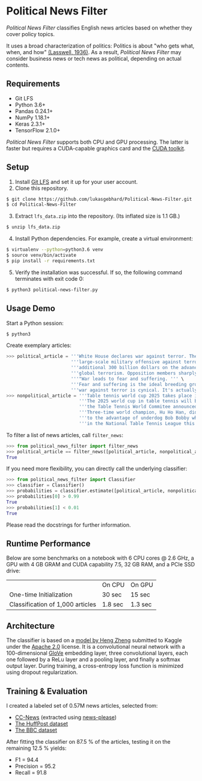 # Political News Filter

*Political News Filter* classifies English news articles based on whether they cover policy topics.

It uses a broad characterization of politics: Politics is about "who gets what, when, and how" [(Lasswell, 1936)](https://www.cambridge.org/core/journals/american-political-science-review/article/politics-who-gets-what-when-how-by-harold-d-lasswell-new-york-whittlesey-house-1936-pp-ix-264/90C407BEDE6963B3D2C84FF79C695E1E). As a result, *Political News Filter* may consider business news or tech news as political, depending on actual contents.

## Requirements

- Git LFS
- Python 3.6+
- Pandas 0.24.1+
- NumPy 1.18.1+
- Keras 2.3.1+
- TensorFlow 2.1.0+

*Political News Filter* supports both CPU and GPU processing. The latter is faster but requires a CUDA-capable graphics card and the [CUDA toolkit](https://developer.nvidia.com/cuda-toolkit).

## Setup

1. Install [Git LFS](https://git-lfs.github.com/) and set it up for your user account.
2. Clone this repository.
```bash
$ git clone https://github.com/lukasgebhard/Political-News-Filter.git
$ cd Political-News-Filter
```
3. Extract `lfs_data.zip` into the repository. (Its inflated size is 1.1 GB.)
```bash
$ unzip lfs_data.zip
```
4. Install Python dependencies. For example, create a virtual environment:
```bash
$ virtualenv --python=python3.6 venv
$ source venv/bin/activate
$ pip install -r requirements.txt
```
5. Verify the installation was successful. If so, the following command terminates with exit code 0:
```bash
$ python3 political-news-filter.py
```

## Usage Demo

Start a Python session:
```bash
$ python3
```

Create exemplary articles:
```python
>>> political_article = '''White House declares war against terror. The US government officially announced a ''' \
                        '''large-scale military offensive against terrorism. Today, the Senate agreed to spend an ''' \
                        '''additional 300 billion dollars on the advancement of combat drones to be used against ''' \
                        '''global terrorism. Opposition members sharply criticize the government. ''' \
                        '''"War leads to fear and suffering. ''' \
                        '''Fear and suffering is the ideal breeding ground for terrorism. So talking about a ''' \
                        '''war against terror is cynical. It's actually a war supporting terror."'''
>>> nonpolitical_article = '''Table tennis world cup 2025 takes place in South Korea. ''' \
                           '''The 2025 world cup in table tennis will be hosted by South Korea, ''' \
                           '''the Table Tennis World Commitee announced yesterday. ''' \
                           '''Three-time world champion, Hu Ho Han, did not pass the qualification round, ''' \
                           '''to the advantage of underdog Bob Bobby who has been playing outstanding matches ''' \
                           '''in the National Table Tennis League this year.'''
```

To filter a list of news articles, call `filter_news`:
```python
>>> from political_news_filter import filter_news
>>> political_article == filter_news([political_article, nonpolitical_article])[0]
True
```

If you need more flexibility, you can directly call the underlying classifier:
```python
>>> from political_news_filter import Classifier
>>> classifier = Classifier()
>>> probabilities = classifier.estimate([political_article, nonpolitical_article])
>>> probabilities[0] > 0.99
True
>>> probabilities[1] < 0.01
True
```

Please read the docstrings for further information.

## Runtime Performance

Below are some benchmarks on a notebook with 6 CPU cores @ 2.6 GHz, a GPU with 4 GB GRAM and CUDA capability 7.5, 32 GB RAM, and a PCIe SSD drive:

<table>
  <tr>
    <td></td>
    <td>On CPU</td>
    <td>On GPU</td>
  </tr>
  <tr>
    <td>One-time Initialization</td>
    <td>30 sec</td>
    <td>15 sec</td>
   </tr>
   <tr>
     <td>Classification of 1,000 articles</td>
     <td>1.8 sec</td>
     <td>1.3 sec</td>
   </tr>
</table>

## Architecture

The classifier is based on a [model by Heng Zheng](https://www.kaggle.com/hengzheng/news-category-classifier-val-acc-0-65) submitted to Kaggle under the [Apache 2.0](http://www.apache.org/licenses/LICENSE-2.0) license. It is a convolutional neural network with a 100-dimensional [GloVe](https://www.aclweb.org/anthology/D14-1162/) embedding layer, three convolutional layers, each one followed by a ReLu layer and a pooling layer, and finally a softmax output layer. During training, a cross-entropy loss function is minimized using dropout regularization.

## Training & Evaluation

I created a labeled set of 0.57M news articles, selected from:

- [CC-News](https://commoncrawl.org/2016/10/news-dataset-available/) (extracted using [news-please](https://github.com/fhamborg/news-please))
- [The HuffPost dataset](https://www.kaggle.com/rmisra/news-category-dataset)
- [The BBC dataset](http://mlg.ucd.ie/datasets/bbc.html)

After fitting the classifier on 87.5 % of the articles, testing it on the remaining 12.5 % yields:

- F1 = 94.4
- Precision = 95.2
- Recall = 91.8 
